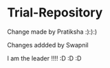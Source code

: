 Trial-Repository
================

Change made by Pratiksha :):):)


Changes addded by Swapnil  

I am the leader !!!! :D :D :D
